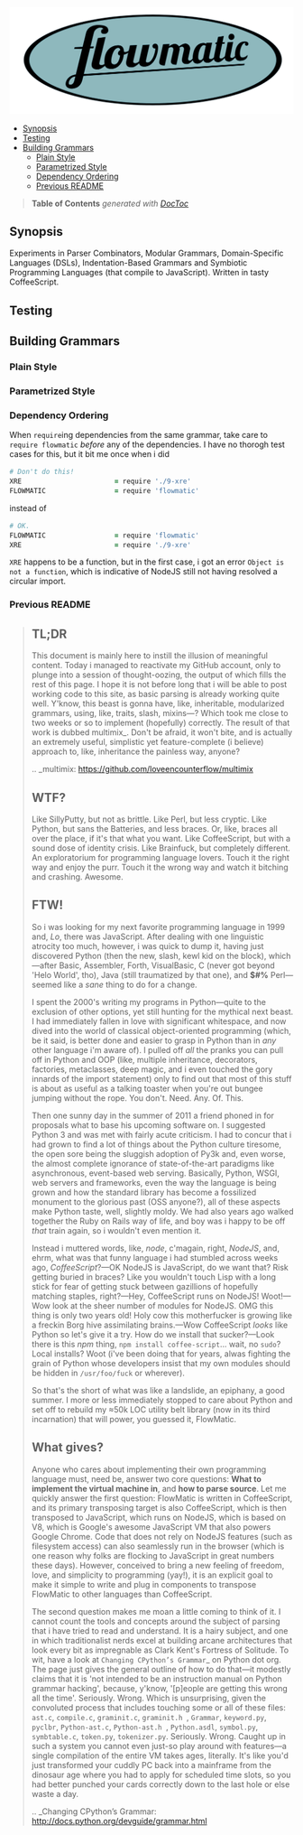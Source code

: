 ![](https://github.com/loveencounterflow/FLOWMATIC/raw/master/artwork/flowmatic-logo-3-1.png)


- [Synopsis](#synopsis)
- [Testing](#testing)
- [Building Grammars](#building-grammars)
	- [Plain Style](#plain-style)
	- [Parametrized Style](#parametrized-style)
	- [Dependency Ordering](#dependency-ordering)
	- [Previous README](#previous-readme)

> **Table of Contents**  *generated with [DocToc](http://doctoc.herokuapp.com/)*


## Synopsis


Experiments in Parser Combinators, Modular Grammars, Domain-Specific Languages (DSLs), Indentation-Based
Grammars and Symbiotic Programming Languages (that compile to JavaScript). Written in tasty CoffeeScript.

## Testing

## Building Grammars

### Plain Style

### Parametrized Style

### Dependency Ordering

When `require`ing dependencies from the same grammar, take care to `require flowmatic` *before* any of the
dependencies. I have no thorogh test cases for this, but it bit me once when i did

````coffeescript
# Don't do this!
XRE                       = require './9-xre'
FLOWMATIC                 = require 'flowmatic'
````

instead of

````coffeescript
# OK.
FLOWMATIC                 = require 'flowmatic'
XRE                       = require './9-xre'
````

`XRE` happens to be a function, but in the first case, i got an error `Object is not a function`, which is
indicative of NodeJS still not having resolved a circular import.

### Previous README

> ## TL;DR
>
> This document is mainly here to instill the illusion of meaningful content. Today i managed to reactivate my
> GitHub account, only to plunge into a session of thought-oozing, the output of which fills the rest of this
> page. I hope it is not before long that i will be able to post working code to this site, as basic parsing
> is already working quite well. Y'know, this beast is gonna have, like, inheritable, modularized grammars,
> using, like, traits, slash, mixins—? Which took me close to two weeks or so to implement (hopefully)
> correctly. The result of that work is dubbed multimix_. Don't be afraid, it won't bite, and is actually an
> extremely useful, simplistic yet feature-complete (i believe) approach to, like, inheritance the painless
> way, anyone?
>
> ..  _multimix: https://github.com/loveencounterflow/multimix
>
> ## WTF?
>
> Like SillyPutty, but not as brittle. Like Perl, but less cryptic. Like Python, but sans the Batteries, and
> less braces. Or, like, braces all over the place, if it's that what you want. Like CoffeeScript, but with a
> sound dose of identity crisis. Like Brainfuck, but completely different. An exploratorium for programming
> language lovers. Touch it the right way and enjoy the purr. Touch it the wrong way and watch it bitching and
> crashing. Awesome.
>
>
> ## FTW!
>
> So i was looking for my next favorite programming language in 1999 and, *Lo*, there was JavaScript. After
> dealing with one linguistic atrocity too much, however, i was quick to dump it, having just discovered
> Python (then the new, slash, kewl kid on the block), which—after Basic, Assembler, Forth, VisualBasic, C
> (never got beyond 'Helo World', tho), Java (still traumatized by that one), and **$#%** Perl—seemed like a
> *sane* thing to do for a change.
>
> I spent the 2000's writing my programs in Python—quite to the exclusion of other options, yet still hunting
> for the mythical next beast. I had immediately fallen in love with significant whitespace, and now dived
> into the world of classical object-oriented programming (which, be it said, is better done and easier to
> grasp in Python than in *any* other language i'm aware of). I pulled off *all* the pranks you can pull off
> in Python and OOP (like, multiple inheritance, decorators, factories, metaclasses, deep magic, and i even
> touched the gory innards of the import statement) only to find out that most of this stuff is about as
> useful as a talking toaster when you're out bungee jumping without the rope. You don't. Need. Any. Of. This.
>
> Then one sunny day in the summer of 2011 a friend phoned in for proposals what to base his upcoming software
> on. I suggested Python 3 and was met with fairly acute criticism. I had to concur that i had grown to find a
> lot of things about the Python culture tiresome, the open sore being the sluggish adoption of Py3k and, even
> worse, the almost complete ignorance of state-of-the-art paradigms like asynchronous, event-based web
> serving. Basically, Python, WSGI, web servers and frameworks, even the way the language is being grown and
> how the standard library has become a fossilized monument to the glorious past (OSS anyone?), all of these
> aspects make Python taste, well, slightly moldy. We had also years ago walked together the Ruby on Rails way
> of life, and boy was i happy to be off *that* train again, so i wouldn't even mention it.
>
> Instead i muttered words, like, *node*, c'magain, right, *NodeJS*, and, ehrm, what was that funny language i
> had stumbled across weeks ago, *CoffeeScript*?—OK NodeJS is JavaScript, do we want that? Risk getting buried
> in braces? Like you wouldn't touch Lisp with a long stick for fear of getting stuck between gazillions of
> hopefully matching staples, right?—Hey, CoffeeScript runs on NodeJS! Woot!—Wow look at the sheer number of
> modules for NodeJS. OMG this thing is only two years old! Holy cow this motherfucker is growing like a
> freckin Borg hive assimilating brains.—Wow CoffeeScript *looks* like Python so let's give it a try. How do
> we install that sucker?—Look there is this *npm* thing, ``npm install coffee-script``... wait, no ``sudo``?
> Local installs? Woot (i've been doing that for years, alwas fighting the grain of Python whose developers
> insist that my own modules should be hidden in ``/usr/foo/fuck`` or wherever).
>
> So that's the short of what was like a landslide, an epiphany, a good summer. I more or less immediately
> stopped to care about Python and set off to rebuild my ≈50k LOC utility belt library (now in its third
> incarnation) that will power, you guessed it, FlowMatic.
>
>
> ## What gives?
>
> Anyone who cares about implementing their own programming language must, need be, answer two core questions:
> **What to implement the virtual machine in**, and **how to parse source**. Let me quickly answer the first
> question: FlowMatic is written in CoffeeScript, and its primary transposing target is also CoffeeScript,
> which is then transposed to JavaScript, which runs on NodeJS, which is based on V8, which is Google's
> awesome JavaScript VM that also powers Google Chrome. Code that does not rely on NodeJS features (such as
> filesystem access) can also seamlessly run in the browser (which is one reason why folks are flocking to
> JavaScript in great numbers these days). However, conceived to bring a new feeling of freedom, love, and
> simplicity to programming (yay!), it is an explicit goal to make it simple to write and plug in components
> to transpose FlowMatic to other languages than CoffeeScript.
>
> The second question makes me moan a little coming to think of it. I cannot count the tools and concepts
> around the subject of parsing that i have tried to read and understand. It is a hairy subject, and one in
> which traditionalist nerds excel at building arcane architectures that look every bit as impregnable as
> Clark Kent's Fortress of Solitude. To wit, have a look at `Changing CPython’s Grammar`_ on Python dot org.
> The page just gives the general outline of how to do that—it modestly claims that it is 'not intended to be
> an instruction manual on Python grammar hacking', because, y'know, '[p]eople are getting this wrong all the
> time'. Seriously. Wrong. Which is unsurprising, given the convoluted process that includes touching some or
> all of these files: ``ast.c``, ``compile.c``, ``graminit.c``, ``graminit.h ``, ``Grammar``, ``keyword.py``,
> ``pyclbr``, ``Python-ast.c``, ``Python-ast.h ``, ``Python.asdl``, ``symbol.py``, ``symbtable.c``,
> ``token.py``, ``tokenizer.py``. Seriously. Wrong. Caught up in such a system you cannot even just-so play
> around with features—a single compilation of the entire VM takes ages, literally. It's like you'd just
> transformed your cuddly PC back into a mainframe from the dinosaur age where you had to apply for scheduled
> time slots, so you had better punched your cards correctly down to the last hole or else waste a day.
>
> .. _Changing CPython’s Grammar: http://docs.python.org/devguide/grammar.html
>
>
>
>
>
>
